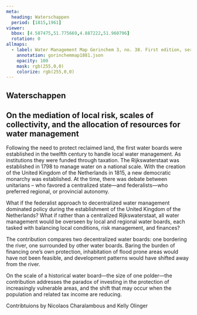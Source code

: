 ```yaml
---
meta:
  heading: Waterschappen
  period: [1815,1961]
viewer:
  bbox: [4.587475,51.775669,4.887222,51.960796]
  rotation: 0
allmaps:
  - label: Water Management Map Gorinchem 3, no. 38. First edition, series 1, 1881. 690 x 555 mm, scale 1:10,000. Rijkswaterstaat.
    annotation: gorinchemmap1881.json
    opacity: 100
    mask: rgb(255,0,0)
    colorize: rgb(255,0,0)
---
```


## Waterschappen

## On the mediation of local risk, scales of collectivity, and the allocation of resources for water management

Following the need to protect reclaimed land, the first water boards were established in the twelfth century to handle local water management. As institutions they were funded through taxation. The Rijkswaterstaat was established in 1798 to manage water on a national scale. With the creation of the United Kingdom of the Netherlands in 1815, a new democratic monarchy was established. At the time, there was debate between unitarians – who favored a centralized state—and federalists—who preferred regional, or provincial autonomy. 

What if the federalist approach to decentralized water management dominated policy during the establishment of the United Kingdom of the Netherlands? What if rather than a centralized Rijkswaterstaat, all water management would be overseen by local and regional water boards, each tasked with balancing local conditions, risk management, and finances?

The contribution compares two decentralized water boards: one bordering the river, one surrounded by other water boards. Baring the burden of financing one’s own protection, inhabitation of flood prone areas would have not been feasible, and development patterns would have shifted away from the river. 

On the scale of a historical water board—the size of one polder—the contribution addresses the paradox of investing in the protection of increasingly vulnerable areas, and the shift that may occur when the population and related tax income are reducing.  



Contribtuions by Nicolaos Charalambous and Kelly Olinger
